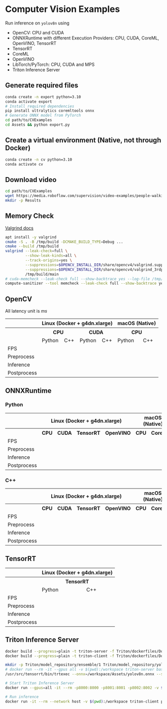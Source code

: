 # Computer Vision Examples
Run inference on `yolov8n` using
- OpenCV: CPU and CUDA
- ONNXRuntime with different Execution Providers: CPU, CUDA, CoreML, OpenVINO, TensorRT
- TensorRT
- CoreML
- OpenVINO
- LibTorch/PyTorch: CPU, CUDA and MPS
- Triton Inference Server


## Generate required files
```bash
conda create -n export python=3.10
conda activate export
# Install required dependencies
pip install ultralytics coremltools onnx
# Generate ONNX model from PyTorch
cd path/to/CVExamples
cd Assets && python export.py
```


## Create a virtual environment (Native, not through Docker)
```bash
conda create -n cv python=3.10
conda activate cv
```


## Download video
```bash
cd path/to/CVExamples
wget https://media.roboflow.com/supervision/video-examples/people-walking.mp4 -O Assets/video.mp4
mkdir -p Results
```


## Memory Check
[Valgrind docs](https://web.stanford.edu/class/archive/cs/cs107/cs107.1222/resources/valgrind.html)
```bash
apt install -y valgrind
cmake -S . -B /tmp/build -DCMAKE_BUILD_TYPE=Debug ...
cmake --build /tmp/build
valgrind --leak-check=full \
         --show-leak-kinds=all \
         --track-origins=yes \
         --suppressions=$OPENCV_INSTALL_DIR/share/opencv4/valgrind.supp \
         --suppressions=$OPENCV_INSTALL_DIR/share/opencv4/valgrind_3rdparty.supp \
         /tmp/build/main
# cuda-memcheck --leak-check full --show-backtrace yes --log-file /tmp/gpu.out [executable/python3 main.py]
compute-sanitizer --tool memcheck --leak-check full --show-backtrace yes --log-file /tmp/gpu.out [executable/python3 main.py]
```


## OpenCV
All latency unit is _ms_

<table>
  <tr>
    <th></th>
    <th colspan="4">Linux (Docker + g4dn.xlarge) </th>
    <th colspan="2">macOS (Native)</th>
  </tr>

  <tr>
    <th></th>
    <th colspan="2">CPU</th>
    <th colspan="2">CUDA</th>
    <th colspan="2">CPU</th>
  </tr>
  <tr>
    <td ></td>
    <td>Python</td>
    <td>C++</td>
    <td>Python</td>
    <td>C++</td>
    <td>Python</td>
    <td>C++</td>
  </tr>
  <tr>
    <td>FPS</td>
    <td></td>
    <td></td>
    <td></td>
    <td></td>
    <td></td>
    <td></td>
  </tr>
  <tr>
    <td>Preprocess</td>
    <td></td>
    <td></td>
    <td></td>
    <td></td>
    <td></td>
    <td></td>
  </tr>
  <tr>
    <td>Inference</td>
    <td></td>
    <td></td>
    <td></td>
    <td></td>
    <td></td>
    <td></td>
  </tr>
  <tr>
    <td>Postprocess</td>
    <td></td>
    <td></td>
    <td></td>
    <td></td>
    <td></td>
    <td></td>
  </tr>
</table>

## ONNXRuntime
### Python
<table>
  <tr>
    <th></th>
    <th colspan="4">Linux (Docker + g4dn.xlarge) </th>
    <th colspan="2">macOS (Native)</th>
  </tr>
  <tr>
    <th></th>
    <th>CPU</th>
    <th>CUDA</th>
    <th>TensorRT</th>
    <th>OpenVINO</th>
    <th>CPU</th>
    <th>CoreML</th>
  </tr>
  <tr>
    <td>FPS</td>
    <td></td>
    <td></td>
    <td></td>
    <td></td>
    <td></td>
    <td></td>
  </tr>
    <tr>
    <td>Preprocess</td>
    <td></td>
    <td></td>
    <td></td>
    <td></td>
    <td></td>
    <td></td>
  </tr>
  <tr>
    <td>Inference</td>
    <td></td>
    <td></td>
    <td></td>
    <td></td>
    <td></td>
    <td></td>
  </tr>
  <tr>
    <td>Postprocess</td>
    <td></td>
    <td></td>
    <td></td>
    <td></td>
    <td></td>
    <td></td>
  </tr>
</table>

### C++
<table>
  <tr>
    <th></th>
    <th colspan="4">Linux (Docker + g4dn.xlarge) </th>
    <th colspan="2">macOS (Native)</th>
  </tr>
  <tr>
    <th></th>
    <th>CPU</th>
    <th>CUDA</th>
    <th>TensorRT</th>
    <th>OpenVINO</th>
    <th>CPU</th>
    <th>CoreML</th>
  </tr>
  <tr>
    <td>FPS</td>
    <td></td>
    <td></td>
    <td></td>
    <td></td>
    <td></td>
    <td></td>
  </tr>
    <tr>
    <td>Preprocess</td>
    <td></td>
    <td></td>
    <td></td>
    <td></td>
    <td></td>
    <td></td>
  </tr>
  <tr>
    <td>Inference</td>
    <td></td>
    <td></td>
    <td></td>
    <td></td>
    <td></td>
    <td></td>
  </tr>
  <tr>
    <td>Postprocess</td>
    <td></td>
    <td></td>
    <td></td>
    <td></td>
    <td></td>
    <td></td>
  </tr>
</table>


## TensorRT
<table>
  <tr>
    <th></th>
    <th colspan="2">Linux (Docker + g4dn.xlarge) </th>
  </tr>
  <tr>
    <th></th>
    <th colspan="2">TensorRT</th>
  </tr>
  <tr>
    <td ></td>
    <td>Python</td>
    <td>C++</td>
  </tr>
  <tr>
    <td>FPS</td>
    <td></td>
    <td></td>
  </tr>
  <tr>
    <td>Preprocess</td>
    <td></td>
    <td></td>
  </tr>
  <tr>
    <td>Inference</td>
    <td></td>
    <td></td>
  </tr>
  <tr>
    <td>Postprocess</td>
    <td></td>
    <td></td>
  </tr>
</table>


## Triton Inference Server
```bash
docker build --progress=plain -t triton-server -f Triton/dockerfiles/Dockerfile.server .
docker build --progress=plain -t triton-client -f Triton/dockerfiles/Dockerfile.client .

mkdir -p Triton/model_repository/ensemble/1 Triton/model_repository/yolov8n/1
# docker run --rm -it --gpus all -v $(pwd):/workspace triton-server bash
/usr/src/tensorrt/bin/trtexec --onnx=/workspace/Assets/yolov8n.onnx --saveEngine=/workspace/Triton/model_repository/yolov8n/1/model.plan --explicitBatch

# Start Triton Inference Server
docker run --gpus=all -it --rm -p8000:8000 -p8001:8001 -p8002:8002 -v $(pwd)/Triton/model_repository:/models triton-server tritonserver --model-repository=/models

# Run inference
docker run -it --rm --network host -v $(pwd):/workspace triton-client python3 /workspace/Triton/client.py
```

